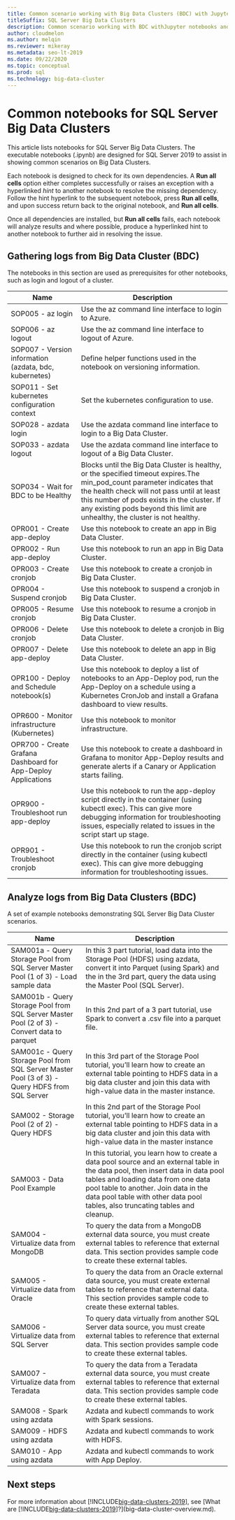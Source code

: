 ```yaml
---
title: Common scenario working with Big Data Clusters (BDC) with Jupyter notebooks and Azure Data Studio
titleSuffix: SQL Server Big Data Clusters
description: Common scenario working with BDC withJupyter notebooks and Azure Data Studio on SQL Server 2019 big data cluster.
author: cloudmelon
ms.author: melqin
ms.reviewer: mikeray
ms.metadata: seo-lt-2019
ms.date: 09/22/2020
ms.topic: conceptual
ms.prod: sql
ms.technology: big-data-cluster
---
```


# Common notebooks for SQL Server Big Data Clusters

This article lists notebooks for SQL Server Big Data Clusters. The executable notebooks (.ipynb) are designed for SQL Server 2019 to assist in showing common scenarios on Big Data Clusters.

Each notebook is designed to check for its own dependencies. A **Run all cells** option either completes successfully or raises an exception with a hyperlinked *hint* to another notebook to resolve the missing dependency. Follow the hint hyperlink to the subsequent notebook, press **Run all cells**, and upon success return back to the original notebook, and **Run all cells**.

Once all dependencies are installed, but **Run all cells** fails, each notebook will analyze results and where possible, produce a hyperlinked hint to another notebook to further aid in resolving the issue.

## Gathering logs from Big Data Cluster (BDC)

The notebooks in this section are used as prerequisites for other notebooks, such as login and logout of a cluster.

|Name |Description |
|---|---|
|SOP005 - az login|Use the az command line interface to login to Azure. |
|SOP006 - az logout|Use the az command line interface to logout of Azure.|
|SOP007 - Version information (azdata, bdc, kubernetes)|Define helper functions used in the notebook on versioning information.|
|SOP011 - Set kubernetes configuration context|Set the kubernetes configuration to use. |
|SOP028 - azdata login|Use the azdata command line interface to login to a Big Data Cluster. |
|SOP033 - azdata logout|Use the azdata command line interface to logout of a Big Data Cluster. |
|SOP034 - Wait for BDC to be Healthy|Blocks until the Big Data Cluster is healthy, or the specified timeout expires.The min_pod_count parameter indicates that the health check will not pass until at least this number of pods exists in the cluster. If any existing pods beyond this limit are unhealthy, the cluster is not healthy.|
|OPR001 - Create app-deploy|Use this notebook to create an app in Big Data Cluster. |
|OPR002 - Run app-deploy|Use this notebook to run an app in Big Data Cluster. |
|OPR003 - Create cronjob|Use this notebook to create a cronjob in Big Data Cluster. |
|OPR004 - Suspend cronjob|Use this notebook to suspend a cronjob in Big Data Cluster. |
|OPR005 - Resume cronjob|Use this notebook to resume a cronjob in Big Data Cluster. |
|OPR006 - Delete cronjob|Use this notebook to delete a cronjob in Big Data Cluster. |
|OPR007 - Delete app-deploy|Use this notebook to delete an app in Big Data Cluster. |
|OPR100 - Deploy and Schedule notebook(s)|Use this notebook to deploy a list of notebooks to an App-Deploy pod, run the App-Deploy on a schedule using a Kubernetes CronJob and install a Grafana dashboard to view results.|
|OPR600 - Monitor infrastructure (Kubernetes)|Use this notebook to monitor infrastructure.|
|OPR700 - Create Grafana Dashboard for App-Deploy Applications|Use this notebook to create a dashboard in Grafana to monitor App-Deploy results and generate alerts if a Canary or Application starts failing.|
|OPR900 - Troubleshoot run app-deploy|Use this notebook to run the app-deploy script directly in the container (using kubectl exec). This can give more debugging information for troubleshooting issues, especially related to issues in the script start up stage.|
|OPR901 - Troubleshoot cronjob|Use this notebook to run the cronjob script directly in the container (using kubectl exec). This can give more debugging information for troubleshooting issues.|


## Analyze logs from Big Data Clusters (BDC)

A set of example notebooks demonstrating SQL Server Big Data Cluster scenarios.

|Name |Description |
|---|---|
|SAM001a - Query Storage Pool from SQL Server Master Pool (1 of 3) - Load sample data|In this 3 part tutorial, load data into the Storage Pool (HDFS) using azdata, convert it into Parquet (using Spark) and the in the 3rd part, query the data using the Master Pool (SQL Server). |
|SAM001b - Query Storage Pool from SQL Server Master Pool (2 of 3) - Convert data to parquet|In this 2nd part of a 3 part tutorial, use Spark to convert a .csv file into a parquet file.|
|SAM001c - Query Storage Pool from SQL Server Master Pool (3 of 3) - Query HDFS from SQL Server|In this 3rd part of the Storage Pool tutorial, you’ll learn how to create an external table pointing to HDFS data in a big data cluster and join this data with high-value data in the master instance.|
|SAM002 - Storage Pool (2 of 2) - Query HDFS|In this 2nd part of the Storage Pool tutorial, you’ll learn how to create an external table pointing to HDFS data in a big data cluster and join this data with high-value data in the master instance|
|SAM003 - Data Pool Example|In this tutorial, you learn how to create a data pool source and an external table in the data pool, then insert data in data pool tables and loading data from one data pool table to another. Join data in the data pool table with other data pool tables, also truncating tables and cleanup. |
|SAM004 - Virtualize data from MongoDB|To query the data from a MongoDB external data source, you must create external tables to reference that external data. This section provides sample code to create these external tables.|
|SAM005 - Virtualize data from Oracle|To query the data from an Oracle external data source, you must create external tables to reference that external data. This section provides sample code to create these external tables.|
|SAM006 - Virtualize data from SQL Server|To query data virtually from another SQL Server data source, you must create external tables to reference that external data. This section provides sample code to create these external tables.|
|SAM007 - Virtualize data from Teradata|To query the data from a Teradata external data source, you must create external tables to reference that external data. This section provides sample code to create these external tables.|
|SAM008 - Spark using azdata|Azdata and kubectl commands to work with Spark sessions.|
|SAM009 - HDFS using azdata|Azdata and kubectl commands to work with HDFS.|
|SAM010 - App using azdata|Azdata and kubectl commands to work with App Deploy. |

## Next steps

For more information about [!INCLUDE[big-data-clusters-2019](../includes/ssbigdataclusters-ss-nover.md)], see [What are [!INCLUDE[big-data-clusters-2019](../includes/ssbigdataclusters-ver15.md)]?](big-data-cluster-overview.md).
